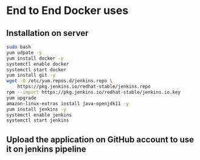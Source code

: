 # End to End Docker uses


## Installation on server
```sh
sudo bash
yum udpate -y
yum install docker -y
systemctl enable docker
systemctl start docker
yum install git -y
wget -O /etc/yum.repos.d/jenkins.repo \
    https://pkg.jenkins.io/redhat-stable/jenkins.repo
rpm --import https://pkg.jenkins.io/redhat-stable/jenkins.io.key
yum upgrade
amazon-linux-extras install java-openjdk11 -y
yum install jenkins -y
systemctl enable jenkins
systemctl start jenkins
```

## Upload the application on GitHub account to use it on jenkins pipeline
